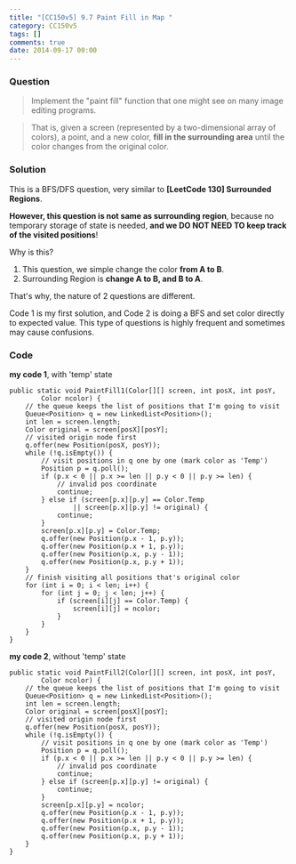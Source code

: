 ```yaml
---
title: "[CC150v5] 9.7 Paint Fill in Map "
category: CC150v5
tags: []
comments: true
date: 2014-09-17 00:00
---
```



### Question

> Implement the "paint fill" function that one might see on many image editing programs. 

> That is, given a screen (represented by a two-dimensional array of colors), a point, and a new color, __fill in the surrounding area__ until the color changes from the original color. 

### Solution

This is a BFS/DFS question, very similar to __[LeetCode 130] Surrounded Regions__. 

__However, this question is not same as surrounding region__, because no temporary storage of state is needed, __and we DO NOT NEED TO keep track of the visited positions__! 

Why is this? 

1. This question, we simple change the color __from A to B__. 
1. Surrounding Region is __change A to B, and B to A__. 

That's why, the nature of 2 questions are different. 

Code 1 is my first solution, and Code 2 is doing a BFS and set color directly to expected value. This type of questions is highly frequent and sometimes may cause confusions. 

### Code

__my code 1__, with 'temp' state

	public static void PaintFill1(Color[][] screen, int posX, int posY,
			Color ncolor) {
		// the queue keeps the list of positions that I'm going to visit
		Queue<Position> q = new LinkedList<Position>();
		int len = screen.length;
		Color original = screen[posX][posY];
		// visited origin node first
		q.offer(new Position(posX, posY));
		while (!q.isEmpty()) {
			// visit positions in q one by one (mark color as 'Temp')
			Position p = q.poll();
			if (p.x < 0 || p.x >= len || p.y < 0 || p.y >= len) {
				// invalid pos coordinate
				continue;
			} else if (screen[p.x][p.y] == Color.Temp
					|| screen[p.x][p.y] != original) {
				continue;
			}
			screen[p.x][p.y] = Color.Temp;
			q.offer(new Position(p.x - 1, p.y));
			q.offer(new Position(p.x + 1, p.y));
			q.offer(new Position(p.x, p.y - 1));
			q.offer(new Position(p.x, p.y + 1));
		}
		// finish visiting all positions that's original color
		for (int i = 0; i < len; i++) {
			for (int j = 0; j < len; j++) {
				if (screen[i][j] == Color.Temp) {
					screen[i][j] = ncolor;
				}
			}
		}
	}

__my code 2__, without 'temp' state

	public static void PaintFill2(Color[][] screen, int posX, int posY,
			Color ncolor) {
		// the queue keeps the list of positions that I'm going to visit
		Queue<Position> q = new LinkedList<Position>();
		int len = screen.length;
		Color original = screen[posX][posY];
		// visited origin node first
		q.offer(new Position(posX, posY));
		while (!q.isEmpty()) {
			// visit positions in q one by one (mark color as 'Temp')
			Position p = q.poll();
			if (p.x < 0 || p.x >= len || p.y < 0 || p.y >= len) {
				// invalid pos coordinate
				continue;
			} else if (screen[p.x][p.y] != original) {
				continue;
			}
			screen[p.x][p.y] = ncolor;
			q.offer(new Position(p.x - 1, p.y));
			q.offer(new Position(p.x + 1, p.y));
			q.offer(new Position(p.x, p.y - 1));
			q.offer(new Position(p.x, p.y + 1));
		}
	}
